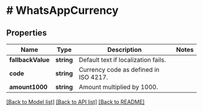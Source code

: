 # # WhatsAppCurrency

## Properties

Name | Type | Description | Notes
------------ | ------------- | ------------- | -------------
**fallbackValue** | **string** | Default text if localization fails. |
**code** | **string** | Currency code as defined in ISO 4217. |
**amount1000** | **string** | Amount multiplied by 1000. |

[[Back to Model list]](../../README.md#models) [[Back to API list]](../../README.md#endpoints) [[Back to README]](../../README.md)
